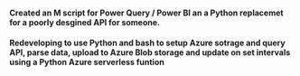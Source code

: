 #### Created an M script for Power Query / Power BI an a Python replacemet for a poorly desgined API for someone.

#### Redeveloping to use Python and bash to setup Azure sotrage and query API, parse data, upload to Azure Blob storage and update on set intervals using a Python Azure serverless funtion